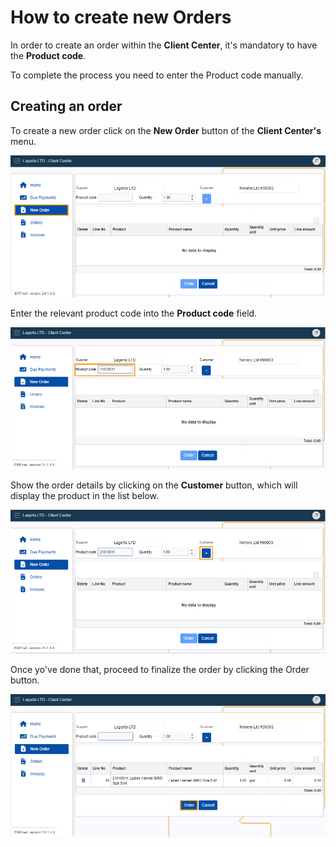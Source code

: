 # How to create new Orders 

In order to create an order within the **Client Center**, it's mandatory to have the **Product code**. 

To complete the process you need to enter the Product code manually.

## Creating an order 

To create a new order click on the **New Order** button of the **Client Center's** menu. 

![picture](pictures/Client_Center_new_oreder_view_24_01.png)

Enter the relevant product code into the **Product code** field.

![picture](pictures/New_order_Product_code_24_01.png)

Show the order details by clicking on the **Customer** button, which will display the product in the list below.

![picture](pictures/New_Order_Add_new_23_01.png)

Once yo've done that, proceed to finalize the order by clicking the Order button.

![picture](pictures/New_Order_Oreder_23_01.png)

